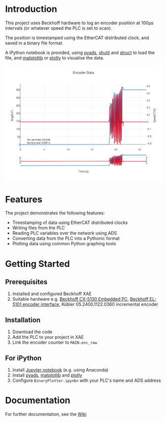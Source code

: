 # Introduction
This project uses Beckhoff hardware to log an encoder position at 100µs intervals (or whatever speed the PLC is set to scan).

The position is timestamped using the EtherCAT distributed clock, and saved in a binary file format.

A iPython notebook is provided, using [pyads](http://pyads.readthedocs.io/en/latest/), 
[shutil](https://docs.python.org/3.6/library/shutil.html) and [struct](https://docs.python.org/3.6/library/struct.html) 
to load the file, and [matplotlib](https://matplotlib.org) or [plotly](https://plot.ly) to visualise the data.

![Graph](./docs/plotly.png)

# Features
The project demonstrates the following features:
- Timestamping of data using EtherCAT distributed clocks
- Writing files from the PLC
- Reading PLC variables over the network using ADS
- Converting data from the PLC into a Pythonic format
- Plotting data using common Python graphing tools

# Getting Started
## Prerequisites
1.  Installed and configured Beckhoff XAE
2.  Suitable hardware e.g. [Beckhoff CX-5130 Embedded PC](https://www.beckhoff.com/CX5130/), [Beckhoff EL-5101 encoder interface](https://www.beckhoff.com/EL5101/), Kübler 05.2400.1122.0360 incremental encoder

## Installation
1.	Download the code
2.  Add the PLC to your project in XAE
3.	Link the encoder counter to `MAIN.enc_raw`

## For iPython
1.  Install [Jupyter notebook](http://jupyter.readthedocs.io/en/latest/) (e.g. using Anaconda)
1.  Install [pyads](http://pyads.readthedocs.io/en/latest/), [matplotlib](https://matplotlib.org) and [plotly](https://plot.ly/python/getting-started/)
2.  Configure `BinaryPlotter.ipynbn` with your PLC's name and ADS address

# Documentation
For further documentation, see the [Wiki](https://jestfc.visualstudio.com/Encoder%20Logger/_wiki/wikis/docs)

